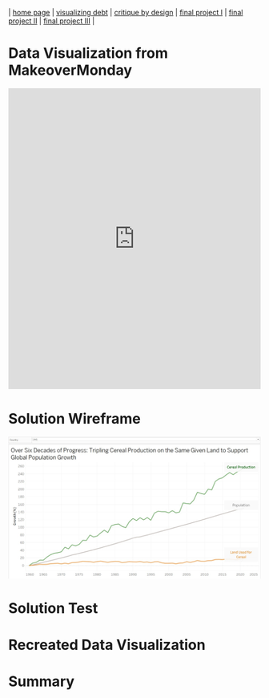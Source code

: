 | [home page](https://asuyanto.github.io/tswd-portfolio/) | [visualizing debt](visualizing-government-debt) | [critique by design](critique-by-design) | [final project I](final-project-part-one) | [final project II](final-project-part-two) | [final project III](final-project-part-three) |

# Data Visualization from MakeoverMonday
<iframe src="https://ourworldindata.org/grapher/index-of-cereal-production-yield-and-land-use" loading="lazy" style="width: 100%; height: 600px; border: 0px none;"></iframe>

# Solution Wireframe
![Wireframe](Wireframe_critiquebydesign.jpeg)

# Solution Test
# Recreated Data Visualization
# Summary
